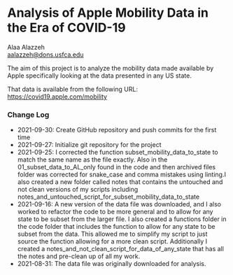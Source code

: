 # Analysis of Apple Mobility Data in the Era of COVID-19

Alaa Alazzeh  
aalazzeh@dons.usfca.edu  

The aim of this project is to analyze the mobility data made available by Apple
specifically looking at the data presented in any US state.

That data is available from the following URL:
https://covid19.apple.com/mobility

### Change Log

* 2021-09-30: Create GitHub repository and push commits for the first time 
* 2021-09-27: Initialize git repository for the project
* 2021-09-25: I corrected the function subset_mobility_data_to_state to match the same name as the file exactly. Also in the 01_subset_data_to_AL_only found in the code and then archived files folder was corrected for snake_case and comma mistakes using linting.I also created a new folder called notes that contains the untouched and not clean versions of my scripts including notes_and_untouched_script_for_subset_mobility_data_to_state
* 2021-09-16: A new version of the data file was downloaded, and I also worked to refactor the code to be more general and to allow for any state to be subset from the larger file. I also created a functions folder in the code folder that includes the function to allow for any state to be subset from the data. This allowed me to simplify my script to just source the function allowing for a more clean script. Additionally I created a notes_and_not_clean_script_for_data_of_any_state that has all the notes and pre-clean up of all my work.
* 2021-08-31: The data file was originally downloaded for analysis.


